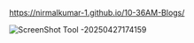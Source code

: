 https://nirmalkumar-1.github.io/10-36AM-Blogs/

![ScreenShot Tool -20250427174159](https://github.com/user-attachments/assets/f3b74a50-ebc6-49ab-b75b-d8ecd044ffae)
